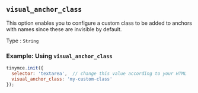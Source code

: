 ## `visual_anchor_class`

This option enables you to configure a custom class to be added to anchors with names since these are invisible by default.

Type
: `String`

### Example: Using `visual_anchor_class`

```js
tinymce.init({
  selector: 'textarea',  // change this value according to your HTML
  visual_anchor_class: 'my-custom-class'
});
```
